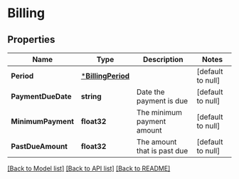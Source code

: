 # Billing

## Properties
Name | Type | Description | Notes
------------ | ------------- | ------------- | -------------
**Period** | [***BillingPeriod**](Billing_period.md) |  | [default to null]
**PaymentDueDate** | **string** | Date the payment is due | [default to null]
**MinimumPayment** | **float32** | The minimum payment amount | [default to null]
**PastDueAmount** | **float32** | The amount that is past due | [default to null]

[[Back to Model list]](../README.md#documentation-for-models) [[Back to API list]](../README.md#documentation-for-api-endpoints) [[Back to README]](../README.md)

